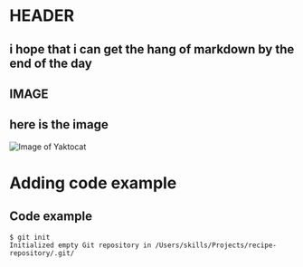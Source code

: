 # HEADER

## i hope that i can get the hang of markdown by the end of the day

## IMAGE 

## here is the image

![Image of Yaktocat](https://octodex.github.com/images/yaktocat.png)

# Adding code example 

## Code example

```
$ git init
Initialized empty Git repository in /Users/skills/Projects/recipe-repository/.git/
```
